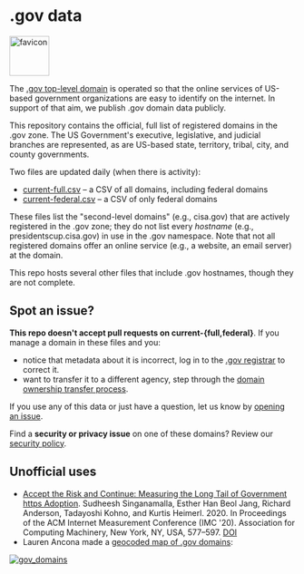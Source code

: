 # .gov data
<img width="70" alt="favicon" src="https://github.com/cisagov/dotgov-data/assets/603901/7cf1f2e8-ed6d-4f3d-a5fd-813a1ec2b566">



The [.gov top-level domain](https://home.dotgov.gov) is operated so that the online services of US-based government organizations are easy to identify on the internet. In support of that aim, we publish .gov domain data publicly.

This repository contains the official, full list of registered domains in the .gov zone. The US Government's executive, legislative, and judicial branches are represented, as are US-based state, territory, tribal, city, and county governments.

Two files are updated daily (when there is activity):
* [current-full.csv](https://github.com/cisagov/dotgov-data/blob/main/current-full.csv) – a CSV of all domains, including federal domains
* [current-federal.csv](https://github.com/cisagov/dotgov-data/blob/main/current-federal.csv) – a CSV of only federal domains

These files list the "second-level domains" (e.g., cisa.gov) that are actively registered in the .gov zone; they do not list every _hostname_ (e.g., presidentscup.cisa.gov) in use in the .gov namespace. Note that not all registered domains offer an online service (e.g., a website, an email server) at the domain.

This repo hosts several other files that include .gov hostnames, though they are not complete. 

## Spot an issue?

**This repo doesn't accept pull requests on current-{full,federal}**. If you manage a domain in these files and you:
* notice that metadata about it is incorrect, log in to the [.gov registrar](https://domains.dotgov.gov) to correct it.
* want to transfer it to a different agency, step through the [domain ownership transfer process](https://home.dotgov.gov/management/#how-do-i-transfer-my-domain-to-a-different-agency).

If you use any of this data or just have a question, let us know by [opening an issue](https://github.com/cisagov/dotgov-data/issues).

Find a **security or privacy issue** on one of these domains? Review our [security policy](https://github.com/cisagov/dotgov-data/security/policy).

## Unofficial uses

* [Accept the Risk and Continue: Measuring the Long Tail of Government https Adoption](https://sudheesh.info/papers/imc20.pdf). Sudheesh Singanamalla, Esther Han Beol Jang, Richard Anderson, Tadayoshi Kohno, and Kurtis Heimerl. 2020. In Proceedings of the ACM Internet Measurement Conference (IMC '20). Association for Computing Machinery, New York, NY, USA, 577–597. [DOI](https://doi.org/10.1145/3419394.3423645)
* Lauren Ancona made a [geocoded map of .gov domains](http://laurenancona.com/maps/gov_domains.html):

[![gov_domains](https://cloud.githubusercontent.com/assets/2152151/5627069/ba4185e2-9561-11e4-873a-54d9f480ec3e.jpg)](http://laurenancona.com/maps/gov_domains.html)
